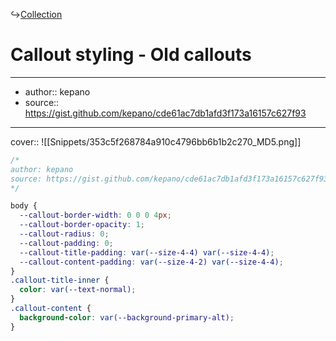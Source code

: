 ↪[Collection](Collection.md)

# Callout styling - Old callouts

---

- author:: kepano
- source:: https://gist.github.com/kepano/cde61ac7db1afd3f173a16157c627f93

---

cover:: ![[Snippets/353c5f268784a910c4796bb6b1b2c270_MD5.png]]

```css
/*
author: kepano
source: https://gist.github.com/kepano/cde61ac7db1afd3f173a16157c627f93
*/

body {
  --callout-border-width: 0 0 0 4px;
  --callout-border-opacity: 1;
  --callout-radius: 0;
  --callout-padding: 0;
  --callout-title-padding: var(--size-4-4) var(--size-4-4);
  --callout-content-padding: var(--size-4-2) var(--size-4-4);
}
.callout-title-inner {
  color: var(--text-normal);
}
.callout-content {
  background-color: var(--background-primary-alt);
}
```
